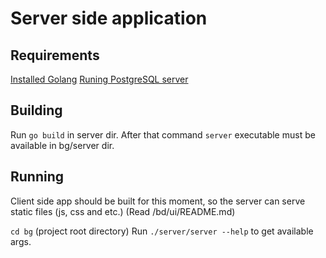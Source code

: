 # Server side application

## Requirements

[Installed Golang](https://golang.org/dl/)
[Runing PostgreSQL server](https://www.postgresql.org/docs/9.1/static/server-start.html)

## Building

Run `go build` in server dir.
After that command `server` executable must be available in bg/server dir.

## Running

Client side app should be built for this moment, so the server can serve static files (js, css and etc.)
(Read /bd/ui/README.md)

`cd bg` (project root directory)
Run `./server/server --help` to get available args.
